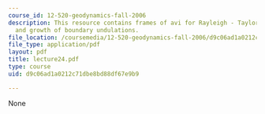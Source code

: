 ```yaml
---
course_id: 12-520-geodynamics-fall-2006
description: This resource contains frames of avi for Rayleigh - Taylor instability
  and growth of boundary undulations.
file_location: /coursemedia/12-520-geodynamics-fall-2006/d9c06ad1a0212c71dbe8bd88df67e9b9_lecture24.pdf
file_type: application/pdf
layout: pdf
title: lecture24.pdf
type: course
uid: d9c06ad1a0212c71dbe8bd88df67e9b9

---
```

None